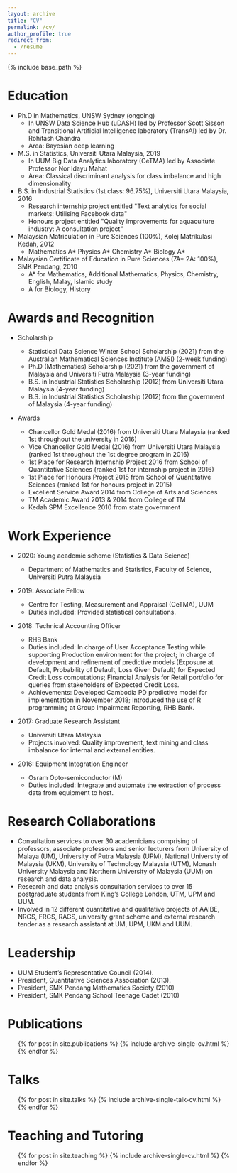```yaml
---
layout: archive
title: "CV"
permalink: /cv/
author_profile: true
redirect_from:
  - /resume
---
```


{% include base_path %}

Education
======
* Ph.D in Mathematics, UNSW Sydney (ongoing)
  * In UNSW Data Science Hub (uDASH) led by Professor Scott Sisson and Transitional Artificial Intelligence laboratory (TransAI) led by Dr. Rohitash Chandra
  * Area: Bayesian deep learning
* M.S. in Statistics, Universiti Utara Malaysia, 2019
  * In UUM Big Data Analytics laboratory (CeTMA) led by Associate Professor Nor Idayu Mahat
  * Area: Classical discriminant analysis for class imbalance and high dimensionality
* B.S. in Industrial Statistics (1st class: 96.75%), Universiti Utara Malaysia, 2016
  * Research internship project entitled "Text analytics for social markets: Utilising Facebook data"
  * Honours project entitled "Quality improvements for aquaculture industry: A consultation project"
* Malaysian Matriculation in Pure Sciences (100%), Kolej Matrikulasi Kedah, 2012
  * Mathematics A* Physics A* Chemistry A* Biology A*
* Malaysian Certificate of Education in Pure Sciences (7A* 2A: 100%), SMK Pendang, 2010
  * A* for Mathematics, Additional Mathematics, Physics, Chemistry, English, Malay, Islamic study
  * A for Biology, History

Awards and Recognition
======
* Scholarship
  * Statistical Data Science Winter School Scholarship (2021) from the Australian Mathematical Sciences Institute (AMSI) (2-week funding)
  * Ph.D (Mathematics) Scholarship (2021) from the government of Malaysia and Universiti Putra Malaysia (3-year funding)
  * B.S. in Industrial Statistics Scholarship (2012) from Universiti Utara Malaysia (4-year funding)
  * B.S. in Industrial Statistics Scholarship (2012) from the government of Malaysia (4-year funding)

* Awards
  * Chancellor Gold Medal (2016) from Universiti Utara Malaysia (ranked 1st throughout the university in 2016)
  * Vice Chancellor Gold Medal (2016) from Universiti Utara Malaysia (ranked 1st throughout the 1st degree program in 2016)
  * 1st Place for Research Internship Project 2016 from School of Quantitative Sciences (ranked 1st for internship project in 2016)
  * 1st Place for Honours Project 2015 from School of Quantitative Sciences (ranked 1st for honours project in 2015)
  * Excellent Service Award 2014 from College of Arts and Sciences
  * TM Academic Award 2013 & 2014 from College of TM
  * Kedah SPM Excellence 2010 from state government

Work Experience
======
* 2020: Young academic scheme (Statistics & Data Science)
  * Department of Mathematics and Statistics, Faculty of Science, Universiti Putra Malaysia

* 2019: Associate Fellow
  * Centre for Testing, Measurement and Appraisal (CeTMA), UUM
  * Duties included: Provided statistical consultations.

* 2018: Technical Accounting Officer
  * RHB Bank
  * Duties included: In charge of User Acceptance Testing while supporting Production environment for the project; In charge of development and refinement of predictive models (Exposure at Default, Probability of Default, Loss Given Default) for Expected Credit Loss computations; Financial Analysis for Retail portfolio for queries from stakeholders of Expected Credit Loss.
  * Achievements: Developed Cambodia PD predictive model for implementation in November 2018; Introduced the use of R programming at Group Impairment Reporting, RHB Bank.

* 2017: Graduate Research Assistant
  * Universiti Utara Malaysia
  * Projects involved: Quality improvement, text mining and class imbalance for internal and external entities.

* 2016: Equipment Integration Engineer
  * Osram Opto-semiconductor (M)
  * Duties included: Integrate and automate the extraction of process data from equipment to host.
  
Research Collaborations
======
* Consultation services to over 30 academicians comprising of professors, associate professors and senior lecturers from University of Malaya (UM), University of Putra Malaysia (UPM), National University of Malaysia (UKM), University of Technology Malaysia (UTM), Monash University Malaysia and Northern University of Malaysia (UUM) on research and data analysis.
* Research and data analysis consultation services to over 15 postgraduate students from King’s College London, UTM, UPM and UUM.
* Involved in 12 different quantitative and qualitative projects of AAIBE, NRGS, FRGS, RAGS, university grant scheme and external research tender as a research assistant at UM, UPM, UKM and UUM.

Leadership
======
* UUM Student’s Representative Council (2014).
* President, Quantitative Sciences Association (2013).
* President, SMK Pendang Mathematics Society (2010)
* President, SMK Pendang School Teenage Cadet (2010)

Publications
======
  <ul>{% for post in site.publications %}
    {% include archive-single-cv.html %}
  {% endfor %}</ul>
  
Talks
======
  <ul>{% for post in site.talks %}
    {% include archive-single-talk-cv.html %}
  {% endfor %}</ul>
  
Teaching and Tutoring
======
  <ul>{% for post in site.teaching %}
    {% include archive-single-cv.html %}
  {% endfor %}</ul>
